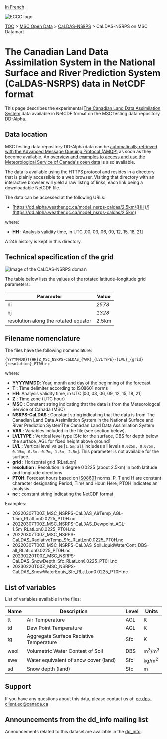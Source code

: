 [In French](readme_caldas-nsrps-datamart_fr.md)

![ECCC logo](../../img_eccc-logo.png)

[TOC](../../readme_en.md) > [MSC Open Data](../readme_en.md) > [CaLDAS-NSRPS](readme_caldas-nsrps_en.md) > CaLDAS-NSRPS on MSC Datamart 

# The Canadian Land Data Assimilation System in the National Surface and River Prediction System (CaLDAS-NSRPS) data in NetCDF format

This page describes the experimental [The Canadian Land Data Assimilation System](./readme_caldas-nsrps_en.md) data available in NetCDF format on the MSC testing data repository DD-Alpha.

## Data location 

MSC testing data repository DD-Alpha data can be [automatically retrieved with the Advanced Message Queuing Protocol (AMQP)](../../msc-datamart/amqp_en.md) as soon as they become available. An [overview and examples to access and use the Meteorological Service of Canada's open data](../../usage/readme_en.md) is also available.

The data is available using the HTTPS protocol and resides in a directory that is plainly accessible to a web browser. Visiting that directory with an interactive browser will yield a raw listing of links, each link being a downloadable NetCDF file.

The data can be accessed at the following URLs:

* [https://dd.alpha.weather.gc.ca/model_nsrps-caldas/2.5km/{HH}/](https://dd.alpha.weather.gc.ca/model_nsrps-caldas/2.5km)                  

where:

* __HH__ : Analysis validity time, in UTC [00, 03, 06, 09, 12, 15, 18, 21]

A 24h history is kept in this directory.

## Technical specification of the grid

![Image of the CaLDAS-NSRPS domain](https://collaboration.cmc.ec.gc.ca/cmc/cmos/public_doc/msc-data/nwp_caldas-nsrps/grille_caldas-nsrps.png)

The table below lists the values of the rotated latitude-longitude grid parameters:

| Parameter | Value |
| ------ | ------ |
| ni | _2578_ |
| nj | _1328_ |
| resolution along the rotated equator | 2.5km |

## Filename nomenclature

The files have the following nomenclature: 

`{YYYYMMDD}T{HH}Z_MSC_NSRPS-CaLDAS_{VAR}_{LVLTYPE}-{LVL}_{grid}{resolution}_PT0H.nc`

where:

* __YYYYMMDD__: Year, month and day of the beginning of the forecast
* __T__ : Time delimiter according to ISO8601 norms
* __HH__: Analysis validity time, in UTC [00, 03, 06, 09, 12, 15, 18, 21]
* __Z__ : Time zone (UTC hour)
* __MSC__ : Constant string indicating that the data is from the Meteorologcal Service of Canada (MSC)
* __NSRPS-CaLDAS__ : Constant string indicating that the data is from The Canadian Land Data Assimilation System in the National Surface and River Prediction SystemThe Canadian Land Data Assimilation System
* __VAR__ : Variables included in the file (see section below).
* __LVLTYPE__ : Vertical level type [Sfc for the surface, DBS for depth below the surface, AGL for fixed height above ground]
* __LVL__ :  Vertical level value [`1.5m`; `all` includes all levels `0.025m, 0.075m, 0.15m, 0.3m, 0.7m, 1.5m, 2.5m`]. This parameter is not available for the surface. 
* __grid__ : Horizontal grid [RLatLon]
* __resolution__ : Resolution in degree 0.0225 (about 2.5km) in both latitude and longitude directions 
* __PT0H__: Forecast hours based on [ISO8601](https://en.wikipedia.org/wiki/ISO_8601) norms. P, T and H are constant character designating Period, Time and Hour. Here, PTOH indicates an analysis.
* __nc__ : constant string indicating the NetCDF format

Examples:

* 20220307T00Z_MSC_NSRPS-CaLDAS_AirTemp_AGL-1.5m_RLatLon0.0225_PT0H.nc
* 20220307T00Z_MSC_NSRPS-CaLDAS_Dewpoint_AGL-1.5m_RLatLon0.0225_PT0H.nc
* 20220307T00Z_MSC_NSRPS-CaLDAS_RadiativeTemp_Sfc_RLatLon0.0225_PT0H.nc
* 20220307T00Z_MSC_NSRPS-CaLDAS_SoilLiquidWaterCont_DBS-all_RLatLon0.0225_PT0H.nc
* 20230220T00Z_MSC_NSRPS-CaLDAS_SnowDepth_Sfc_RLatLon0.0225_PT0H.nc
* 20230220T00Z_MSC_NSRPS-CaLDAS_SnowWaterEquiv_Sfc_RLatLon0.0225_PT0H.nc

## List of variables 

List of variables available in the files:

|Name   | Description|  Level|  Units|
|---------|---------------|----------|----------|
|tt     |Air Temperature                            |   AGL|    K|
|td      |Dew Point Temperature |   AGL|     K|
|tg      |Aggregate Surface Radiative Temperature |   Sfc|     K|
|wsol      |Volumetric Water Content of Soil |   DBS|    m<sup>3</sup>/m<sup>3</sup>|
|swe      |Water equivalent of snow cover (land) |   Sfc|   kg/m<sup>2</sup>|
|sd      |Snow depth (land) |   Sfc|    m|


## Support

If you have any questions about this data, please contact us at: [ec.dps-client.ec@canada.ca](mailto:ec.dps-client.ec@canada.ca)

## Announcements from the dd_info mailing list

Announcements related to this dataset are available in the [dd_info](https://comm.collab.science.gc.ca/mailman3/postorius/lists/dd_info.comm.collab.science.gc.ca/).

